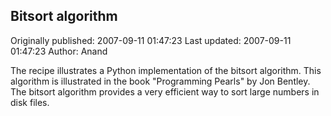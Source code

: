 ## Bitsort algorithm 
Originally published: 2007-09-11 01:47:23 
Last updated: 2007-09-11 01:47:23 
Author: Anand  
 
The recipe illustrates a Python implementation of the bitsort algorithm. This algorithm is illustrated in the book "Programming Pearls" by Jon Bentley. The bitsort algorithm provides a very efficient way to sort large numbers in disk files.